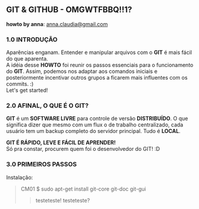 ## GIT & GITHUB - OMGWTFBBQ!!1? <br />
**howto by anna**: <anna.claudia@gmail.com>

### 1.0 INTRODUÇÃO
Aparências enganam. Entender e manipular arquivos com o **GIT** é mais fácil do que aparenta. <br />
A idéia desse **HOWTO** foi reunir os passos essenciais para o funcionamento do **GIT**. Assim, podemos nos adaptar aos comandos iniciais e posteriormente incentivar outros grupos a ficarem mais influentes com os commits. :) <br />
Let's get started!


### 2.0 AFINAL, O QUE É O GIT?
**GIT** é um **SOFTWARE LIVRE** para controle de versão **DISTRIBUÍDO**. O que significa dizer que mesmo com um flux o de trabalho centralizado, cada usuário tem um backup completo do servidor principal. Tudo é **LOCAL**. <br />

**GIT É RÁPIDO, LEVE E FÁCIL DE APRENDER!** <br />
Só pra constar, procurem quem foi o desenvolvedor do GIT! :D <br />

### 3.0 PRIMEIROS PASSOS
Instalação:
> CM01 $ sudo apt-get install git-core git-doc git-gui
>> testeteste!
> testeteste?

